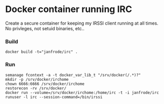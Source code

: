 # Docker container running IRC
Create a secure container for keeping my IRSSI client running at all times. 
No privleges, not setuid binaries, etc..

### Build
	docker build -t="janfrode/irc" .

### Run
	semanage fcontext -a -t docker_var_lib_t "/srv/docker(/.*)?"
	mkdir -p /srv/docker/irchome
	chown 6666:6666 /srv/docker/irchome
	restorecon -rv /srv/docker/
	docker run --volume=/srv/docker/irchome:/home/irc -t -i janfrode/irc runuser -l irc --session-command=/bin/irssi
